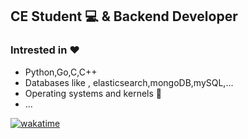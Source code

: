 ## CE Student 💻 & Backend Developer
### Intrested in ❤️
  - Python,Go,C,C++
  - Databases like , elasticsearch,mongoDB,mySQL,...
  - Operating systems and kernels 🐧
  - ...

[![wakatime](https://wakatime.com/badge/user/aab396e2-627a-4de7-be08-8fd1d0ceed67.svg)](https://wakatime.com/@aab396e2-627a-4de7-be08-8fd1d0ceed67)
<!--
**mehrdad-khojastefar/mehrdad-khojastefar** is a ✨ _special_ ✨ repository because its `README.md` (this file) appears on your GitHub profile.

Here are some ideas to get you started:

- 🔭 I’m currently working on ...
- 🌱 I’m currently learning ...
- 👯 I’m looking to collaborate on ...
- 🤔 I’m looking for help with ...
- 💬 Ask me about ...
- 📫 How to reach me: ...
- 😄 Pronouns: ...
- ⚡ Fun fact: ...
-->
